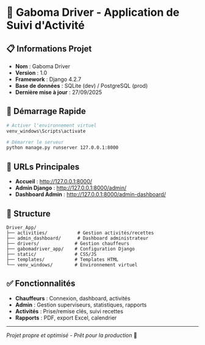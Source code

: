 # 🚗 Gaboma Driver - Application de Suivi d'Activité

## 📋 Informations Projet

- **Nom** : Gaboma Driver
- **Version** : 1.0
- **Framework** : Django 4.2.7
- **Base de données** : SQLite (dev) / PostgreSQL (prod)
- **Dernière mise à jour** : 27/09/2025

## 🚀 Démarrage Rapide

```bash
# Activer l'environnement virtuel
venv_windows\Scripts\activate

# Démarrer le serveur
python manage.py runserver 127.0.0.1:8000
```

## 🔗 URLs Principales

- **Accueil** : http://127.0.0.1:8000/
- **Admin Django** : http://127.0.0.1:8000/admin/
- **Dashboard Admin** : http://127.0.0.1:8000/admin-dashboard/

## 📂 Structure

```
Driver_App/
├── activities/           # Gestion activités/recettes
├── admin_dashboard/      # Dashboard administrateur
├── drivers/             # Gestion chauffeurs
├── gabomadriver_app/    # Configuration Django
├── static/              # CSS/JS
├── templates/           # Templates HTML
└── venv_windows/        # Environnement virtuel
```

## ✅ Fonctionnalités

- **Chauffeurs** : Connexion, dashboard, activités
- **Admin** : Gestion superviseurs, statistiques, rapports
- **Activités** : Prise/remise clés, suivi recettes
- **Rapports** : PDF, export Excel, calendrier

---

*Projet propre et optimisé - Prêt pour la production* 🎉
